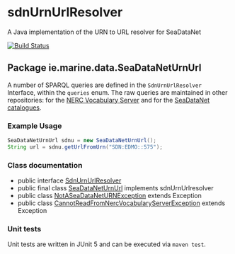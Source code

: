 # sdnUrnUrlResolver
A Java implementation of the URN to URL resolver for SeaDataNet

[![Build Status](https://travis-ci.org/adamml/sdnUrnUrlResolver.svg?branch=master)](https://travis-ci.org/adamml/sdnUrnUrlResolver)

## Package ie.marine.data.SeaDataNetUrnUrl

A number of SPARQL queries are defined in the `SdnUrnUrlResolver` Interface, within the `queries` enum. The raw queries are maintained in other repositories: for the [NERC Vocabulary Server](https://github.com/adamml/nvs-sparql) and for the [SeaDataNet catalogues](https://github.com/adamml/seadatanet-sparql-queries).

### Example Usage
```java
SeaDataNetUrnUrl sdnu = new SeaDataNetUrnUrl();
String url = sdnu.getUrlFromUrn("SDN:EDMO::575");
```

### Class documentation
- public interface [SdnUrnUrlResolver](SDNURNRESOLVER.MD)
- public final class [SeaDataNetUrnUrl](SEADATANETURNURL.MD) implements sdnUrnUrlresolver
- public class [NotASeaDataNetURNException](NOTASEADATANETURNEXCEPTION.MD) extends Exception
- public class [CannotReadFromNercVocabularyServerException](CANNOTREADFROMNERCVOCABULARYSERVEREXCEPTION.MD) extends Exception

### Unit tests
Unit tests are written in JUnit 5 and can be executed via `maven test`.